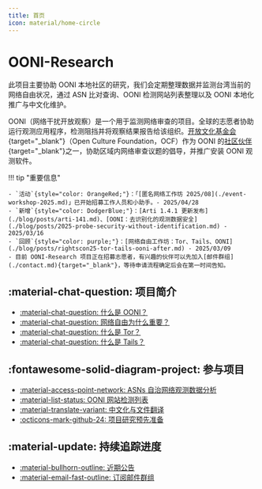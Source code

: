 ```yaml
---
title: 首页
icon: material/home-circle
---
```

# OONI-Research

此项目主要协助 OONI 本地社区的研究，我们会定期整理数据并监测台湾当前的网络自由状况，通过 ASN 比对查询、OONI 检测网站列表整理以及 OONI 本地化推广与中文化维护。

OONI（网络干扰开放观察）是一个用于监测网络审查的项目。全球的志愿者协助运行观测应用程序，检测阻挡并将观察结果报告给该组织。[开放文化基金会](https://ocf.tw/){target="_blank"}（Open Culture Foundation，OCF）作为 OONI 的[社区伙伴](https://ooni.org/partners/open-culture-foundation/){target="_blank"}之一，协助区域内网络审查议题的倡导，并推广安装 OONI 观测软件。

!!! tip "重要信息"

    - `活动`{style="color: OrangeRed;"}：「[匿名网络工作坊 2025/08](./event-workshop-2025.md)」已开始招募工作人员和小助手。- 2025/04/28
    - `新增`{style="color: DodgerBlue;"}：[Arti 1.4.1 更新发布](./blog/posts/arti-141.md)、[OONI：去识别化的观测数据安全](./blog/posts/2025-probe-security-without-identification.md) - 2025/03/16
    - `回顾`{style="color: purple;"}：[网络自由工作坊：Tor、Tails、OONI](./blog/posts/rightscon25-tor-tails-ooni-after.md) - 2025/03/09
    - 目前 OONI-Research 项目正在招募志愿者，有兴趣的伙伴可以先加入[邮件群组](./contact.md){target="_blank"}，等待申请流程确定后会在第一时间告知。

## :material-chat-question: 项目简介

<div class="grid cards" markdown>

- [:material-chat-question: 什么是 OONI？](./what-is-ooni.md)
- [:material-chat-question: 网络自由为什么重要？](./internet-freedom-matter.md)
- [:material-chat-question: 什么是 Tor？](./what-is-tor.md)
- [:material-chat-question: 什么是 Tails？](./what-is-tails.md)

</div>

## :fontawesome-solid-diagram-project: 参与项目

<div class="grid cards" markdown>

- [:material-access-point-network: ASNs 自治网络观测数据分析](./ooni-asns-coverage.md)
- [:material-list-status: OONI 网站检测列表](./ooni-weblists.md)
- [:material-translate-variant: 中文化与文件翻译](./ooni-i18n.md)
- [:octicons-mark-github-24: 项目研究预先准备](./setup-repo.md)

</div>

## :material-update: 持续追踪进度

<div class="grid cards" markdown>

- [:material-bullhorn-outline: 近期公告](./blog/index.md)
- [:material-email-fast-outline: 订阅邮件群组](./contact.md)

</div>
